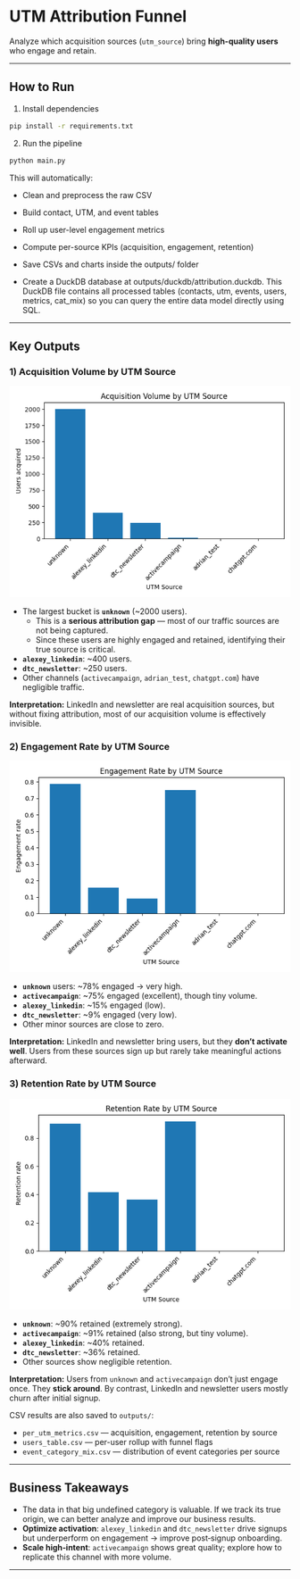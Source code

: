 # UTM Attribution Funnel

Analyze which acquisition sources (`utm_source`) bring **high-quality users** who engage and retain.

---

## How to Run

1) Install dependencies
```bash
pip install -r requirements.txt
```

2) Run the pipeline
```bash
python main.py
```
This will automatically:

- Clean and preprocess the raw CSV
- Build contact, UTM, and event tables
- Roll up user-level engagement metrics
- Compute per-source KPIs (acquisition, engagement, retention)
- Save CSVs and charts inside the outputs/ folder

- Create a DuckDB database at outputs/duckdb/attribution.duckdb. This DuckDB file contains all processed tables (contacts, utm, events, users, metrics, cat_mix) so you can query the entire data model directly using SQL.

---

## Key Outputs

### 1) Acquisition Volume by UTM Source
![Acquisition Volume](outputs/acquisition_volume_by_utm.png)

- The largest bucket is **`unknown`** (~2000 users).  
  - This is a **serious attribution gap** — most of our traffic sources are not being captured.  
  - Since these users are highly engaged and retained, identifying their true source is critical.  
- **`alexey_linkedin`**: ~400 users.  
- **`dtc_newsletter`**: ~250 users.  
- Other channels (`activecampaign`, `adrian_test`, `chatgpt.com`) have negligible traffic.

**Interpretation:** LinkedIn and newsletter are real acquisition sources, but without fixing attribution, most of our acquisition volume is effectively invisible.

### 2) Engagement Rate by UTM Source
![Engagement Rate](outputs/engagement_rate_by_utm.png)

- **`unknown`** users: ~78% engaged → very high.  
- **`activecampaign`**: ~75% engaged (excellent), though tiny volume.  
- **`alexey_linkedin`**: ~15% engaged (low).  
- **`dtc_newsletter`**: ~9% engaged (very low).  
- Other minor sources are close to zero.  

**Interpretation:** LinkedIn and newsletter bring users, but they **don’t activate well**. Users from these sources sign up but rarely take meaningful actions afterward.

### 3) Retention Rate by UTM Source
![Retention Rate](outputs/retention_rate_by_utm.png)

- **`unknown`**: ~90% retained (extremely strong).  
- **`activecampaign`**: ~91% retained (also strong, but tiny volume).  
- **`alexey_linkedin`**: ~40% retained.  
- **`dtc_newsletter`**: ~36% retained.  
- Other sources show negligible retention.  

**Interpretation:** Users from `unknown` and `activecampaign` don’t just engage once. They **stick around**. By contrast, LinkedIn and newsletter users mostly churn after initial signup.

CSV results are also saved to `outputs/`:
- `per_utm_metrics.csv` — acquisition, engagement, retention by source
- `users_table.csv` — per-user rollup with funnel flags
- `event_category_mix.csv` — distribution of event categories per source

---

## Business Takeaways

- The data in that big undefined category is valuable. If we track its true origin, we can better analyze and improve our business results.
- **Optimize activation**: `alexey_linkedin` and `dtc_newsletter` drive signups but underperform on engagement → improve post‑signup onboarding.
- **Scale high‑intent**: `activecampaign` shows great quality; explore how to replicate this channel with more volume.

---
